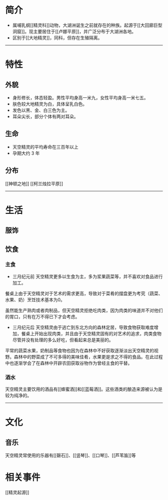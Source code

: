 # 简介
- 属哺乳纲[[精灵科]]动物，大湖洲诞生之前就存在的种族。起源于[[大回廊巨型洞窟]]。现主要居住于[[卢娜平原]]，并广泛分布于大湖洲各地。
- 区别于[[大地精灵]]，同科，但存在生殖隔离。

---
# 特性
## 外貌
- 身形修长，体态轻盈。男性平均身高一米九，女性平均身高一米七五。
- 肤色较大地精灵为白，具体呈乳白色。
- 发色以黑、金、白三色为主。
- 耳朵尖长，部分个体有两对耳朵。

## 生命
- 天空精灵的平均寿命在三百年以上
- 孕期大约 3 年
## 分布
[[神顿之地]]
[[柯兰烛拉平原]]

---
# 生活
## 服饰
## 饮食
### 主食
- 三月纪元前
天空精灵更多以生食为主，多为浆果蔬菜等，并不喜欢对食品进行加工。

餐桌上由于天空精灵对于艺术的需求更高，导致对于菜肴的摆盘更为考究（蔬菜、水果、奶）烹饪技术基本为0。

虽然能生产熟肉或者肉制品，但天空精灵拒绝吃肉类，因为肉类的味道并不对他们的胃口，只有在万不得已下才会考虑。

- 三月纪元后
天空精灵由于逃亡到东北方向的森林定居，导致食物获取难度增加，餐桌上开始出现肉类，并且由于天空精灵固有的对艺术的追求，肉类食物尽管并没有处理的多么好吃，但看起来总是美丽的。

平常的蔬菜水果，奶制品等食物也因为在森林中不好获取逐渐淡出天空精灵的视野。森林中的野菜成了不可多得的美味佳肴，水果更是求之不得的食品。在此过程中也逐渐学会了在森林中开辟农田获取谷物作为曾经主食的平替。

### 酒水
天空精灵主要饮用的酒品有[[蜂蜜酒]]和[[蓝莓酒]]。这些酒类的酿造来源被认为是较为纯净的。

---
# 文化
## 音乐
天空精灵常使用的乐器有[[磬石]]、[[竖琴]]、[[口琴]]、[[芦苇笛]]等

# 相关事件
[[精灵起源]]